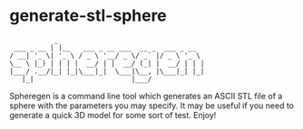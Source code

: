 # generate-stl-sphere
 ```
            _                                   
  ___ _ __ | |__   ___ _ __ ___  __ _  ___ _ __  
/ __| '_ \| '_ \ / _ \ '__/ _ \/ _` |/ _ \ '_ \ 
\__ \ |_) | | | |  __/ | |  __/ (_| |  __/ | | |
|___/ .__/|_| |_|\___|_|  \___|\__, |\___|_| |_|
    |_|                        |___/            
```
Spheregen is a command line tool which generates an ASCII STL file of a sphere
with the parameters you may specify. It may be useful if you need to
generate a quick 3D model for some sort of test. Enjoy!
